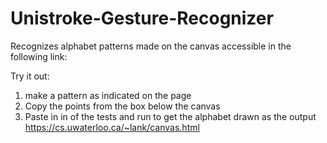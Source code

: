# Unistroke-Gesture-Recognizer

Recognizes alphabet patterns made on the canvas accessible in the following link:

Try it out: 
1. make a pattern as indicated on the page
2. Copy the points from the box below the canvas
3. Paste in in of the tests and run to get the alphabet drawn as the output
https://cs.uwaterloo.ca/~lank/canvas.html
